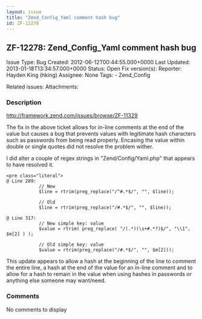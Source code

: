```yaml
---
layout: issue
title: "Zend_Config_Yaml comment hash bug"
id: ZF-12278
---
```


ZF-12278: Zend\_Config\_Yaml comment hash bug
---------------------------------------------

 Issue Type: Bug Created: 2012-06-12T00:44:55.000+0000 Last Updated: 2013-01-18T13:34:57.000+0000 Status: Open Fix version(s): 
 Reporter:  Hayden King (hking)  Assignee:  None  Tags: - Zend\_Config
 
 Related issues: 
 Attachments: 
### Description

<http://framework.zend.com/issues/browse/ZF-11329>

The fix in the above ticket allows for in-line comments at the end of the value but causes a bug that prevents values with legitimate hash characters such as passwords from being read properly. Encasing the value within double or single quotes did not resolve the problem wither.

I did alter a couple of regex strings in "Zend/Config/Yaml.php" that appears to have resolved it.

 
    <pre class="literal">
    @ Line 289:
                // New
                $line = rtrim(preg_replace("/^#.*$/", "", $line));
    
                // Old
                $line = rtrim(preg_replace("/#.*$/", "", $line));
    
    @ Line 317: 
                // New simple key: value
                $value = rtrim( preg_replace( "/(.*)(\s+#.*?)$/", "\\1", $m[2] ) );
    
                // Old simple key: value
                $value = rtrim(preg_replace("/#.*$/", "", $m[2]));


This update appears to allow a hash at the beginning of the line to comment the entire line, a hash at the end of the value for an in-line comment and to allow for a hash to remain in the value when using hashes in passwords or anything else someone may want/need.

 

 

### Comments

No comments to display
